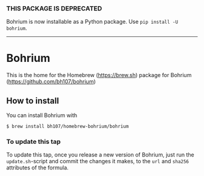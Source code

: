 ### THIS PACKAGE IS DEPRECATED

Bohrium is now installable as a Python package.
Use `pip install -U bohrium`.

---

# Bohrium

This is the home for the Homebrew (https://brew.sh) package for Bohrium (https://github.com/bh107/bohrium)

## How to install

You can install Bohrium with

```
$ brew install bh107/homebrew-bohrium/bohrium
```

### To update this tap

To update this tap, once you release a new version of Bohrium, just run the `update.sh`-script and commit the changes it makes, to the `url` and `sha256` attributes of the formula.
